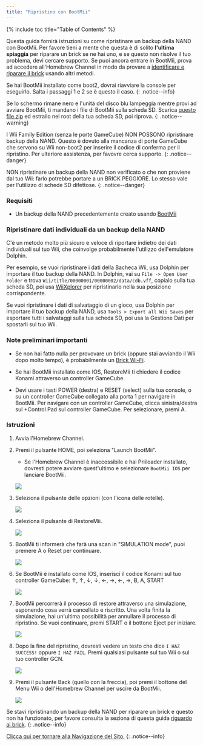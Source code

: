 ```yaml
---
title: "Ripristino con BootMii"
---
```


{% include toc title="Table of Contents" %}

Questa guida fornirà istruzioni su come ripristinare un backup della NAND con BootMii. Per favore tieni a mente che questa è di solito <strong>l'ultima spiaggia</strong> per riparare un brick se ne hai uno, e se questo non risolve il tuo problema, devi cercare supporto. Se puoi ancora entrare in BootMii, prova ad accedere all'Homebrew Channel in modo da provare a [identificare e riparare il brick](bricks) usando altri metodi.

Se hai BootMii installato come boot2, dovrai riavviare la console per eseguirlo. Salta i passaggi 1 e 2 se è questo il caso.
{: .notice--info}

Se lo schermo rimane nero e l'unità del disco blu lampeggia mentre provi ad avviare BootMii, ti mandano i file di BootMii sulla scheda SD. Scarica [questo file zip](https://static.hackmii.com/bootmii_sd_files.zip) ed estrailo nel root della tua scheda SD, poi riprova.
{: .notice--warning}


I Wii Family Edition (senza le porte GameCube) NON POSSONO ripristinare backup della NAND. Questo è dovuto alla mancanza di porte GameCube che servono su Wii non-boot2 per inserire il codice di conferma per il ripristino. Per ulteriore assistenza, per favovre cerca supporto.
{: .notice--danger}

NON ripristinare un backup della NAND non verificato o che non proviene dal tuo Wii: farlo potrebbe portare a un BRICK PEGGIORE. Lo stesso vale per l'utilizzo di schede SD difettose.
{: .notice--danger}

### Requisiti

* Un backup della NAND precedentemente creato usando [BootMii](bootmii)

### Ripristinare dati individuali da un backup della NAND

C'è un metodo molto più sicuro e veloce di riportare indietro dei dati individuali sul tuo Wii, che coinvolge probabilmente l'utilizzo dell'emulatore Dolphin.

Per esempio, se vuoi ripristinare i dati della Bacheca Wii, usa Dolphin per importare il tuo backup della NAND. In Dolphin, vai su `File -> Open User Folder` e trova `Wii/title/00000001/00000002/data/cdb.vff`, copialo sulla tua scheda SD, poi usa [WiiXplorer](https://oscwii.org/library/app/wiixplorer) per ripristinarlo nella sua posizione corrispondente.

Se vuoi ripristinare i dati di salvataggio di un gioco, usa Dolphin per importare il tuo backup della NAND, usa `Tools > Export all Wii Saves` per esportare tutti i salvataggi sulla tua scheda SD, poi usa la Gestione Dati per spostarli sul tuo Wii.

### Note preliminari importanti

+ Se non hai fatto nulla per provovare un brick (oppure stai avviando il Wii dopo molto tempo), è probabilmente un [Brick Wi-Fi](bricks#wi-fi-brick).

+ Se hai BootMii installato come IOS, RestoreMii ti chiedere il codice Konami attraverso un controller GameCube.

+ Devi usare i tasti POWER (destra) e RESET (select) sulla tua console, o su un controller GameCube collegato alla porta 1 per navigare in BootMii. Per navigare con un controller GameCube, clicca sinistra/destra sul +Control Pad sul controller GameCube. Per selezionare, premi A.

### Istruzioni

1. Avvia l'Homebrew Channel.
1. Premi il pulsante HOME, poi seleziona "Launch BootMii".
    + Se l'Homebrew Channel è inaccessibile e hai Priiloader installato, dovresti potere avviare quest'ultimo e selezionare `BootMii IOS` per lanciare BootMii.

    ![](/images/bootmii/BootMii_HBC.png)

1. Seleziona il pulsante delle opzioni (con l'icona delle rotelle).

    ![](/images/bootmii/BootMii_Gears.png)

1. Seleziona il pulsante di RestoreMii.

    ![](/images/bootmii/BootMii_Restore.png)

1. BootMii ti informerà che farà una scan in "SIMULATION mode", puoi premere A o Reset per continuare.

    ![](/images/bootmii/BootMii_NAND_Simulation.png)

1. Se BootMii è installato come IOS, inserisci il codice Konami sul tuo controller GameCube: ↑, ↑, ↓, ↓, ←, →, ←, →, B, A, START

    ![](/images/bootmii/BootMii_NAND_Konami.png)

1. BootMii percorrerà il processo di restore attraverso una simulazione, esponendo cosa verrà cancellato e riscritto. Una volta finita la simulazione, hai un'ultima possibilità per annullare il processo di ripristino. Se vuoi continuare, premi START o il bottone Eject per iniziare.

    ![](/images/bootmii/BootMii_NAND_Restore.png)

1. Dopo la fine del ripristino, dovresti vedere un testo che dice `I HAZ SUCCESS!` oppure `I HAZ FAIL`. Premi qualsiasi pulsante sul tuo Wii o sul tuo controller GCN.

    ![](/images/bootmii/BootMii_NAND_Restore_Success.png)

1. Premi il pulsante Back (quello con la freccia), poi premi il bottone del Menu Wii o dell'Homebrew Channel per uscire da BootMii.

    ![](/images/bootmii/BootMii_Return.png)

Se stavi ripristinando un backup della NAND per riparare un brick e questo non ha funzionato, per favore consulta la seziona di questa guida [riguardo ai brick](bricks).
{: .notice--info}

[Clicca qui per tornare alla Navigazione del Sito.](navigazione-sito)
{: .notice--info}
